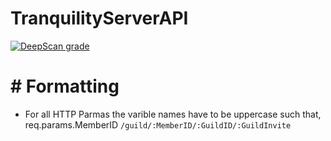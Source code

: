 # TranquilityServerAPI

[![DeepScan grade](https://deepscan.io/api/teams/13554/projects/16524/branches/357480/badge/grade.svg)](https://deepscan.io/dashboard#view=project&tid=13554&pid=16524&bid=357480)

# # Formatting


- For all HTTP Parmas the varible names have to be uppercase such that,
  req.params.MemberID `/guild/:MemberID/:GuildID/:GuildInvite`


